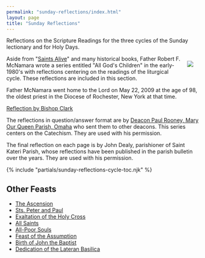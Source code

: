 ```yaml
---
permalink: "sunday-reflections/index.html"
layout: page
title: "Sunday Reflections"
---
```


Reflections on the Scripture Readings for the three cycles of the Sunday lectionary and for Holy Days.

<img src="/assets/images/FrMcNamara.png" style="float: right; margin: 1em">

Aside from "[Saints Alive][]" and many historical books, Father Robert F. McNamara wrote a series entitled "All God's Children" in the early-1980's with reflections centering on the readings of the liturgical cycle. These reflections are included in this section.

Father McNamara went home to the Lord on May 22, 2009 at the age of 98, the oldest priest in the Diocese of Rochester, New York at that time.

[Reflection by Bishop Clark][]

The reflections in question/answer format are by [Deacon Paul Rooney, Mary Our Queen Parish, Omaha][] who sent them to other deacons. This series centers on the Catechism. They are used with his permission.

[Saints Alive]: /saints-alive
[Reflection by Bishop Clark]: https://web.archive.org/web/20221210040254/https://catholiccourier.com/articles/remembering-missing-father-robert-mcnamara/
[Deacon Paul Rooney, Mary Our Queen Parish, Omaha]: https://web.archive.org/web/20170908174022/http://www.angelfire.com:80/ne/DeaconPaul/

The final reflection on each page is by John Dealy, parishioner of Saint Kateri Parish, whose reflections have been published in the parish bulletin over the years. They are used with his permission.

{% include "partials/sunday-reflections-cycle-toc.njk" %}

## Other Feasts

- [The Ascension](/sunday-reflections/the-ascension/)
- [Sts. Peter and Paul](/sunday-reflections/sts-peter-and-paul/)
- [Exaltation of the Holy Cross](/sunday-reflections/exaltation-of-the-holy-cross/)
- [All Saints](/sunday-reflections/all-saints/)
- [All-Poor Souls](/sunday-reflections/all-poor-souls/)
- [Feast of the Assumption](/sunday-reflections/feast-of-the-assumption/)
- [Birth of John the Baptist](/sunday-reflections/birth-of-john-the-baptist/)
- [Dedication of the Lateran Basilica](/sunday-reflections/dedication-of-the-lateran-basilica/)
